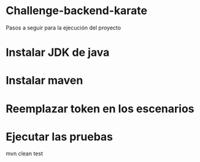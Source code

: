 # Challenge-backend-karate

Pasos a seguir para la ejecución del proyecto

# Instalar JDK de java

# Instalar maven

# Reemplazar token en los escenarios

# Ejecutar las pruebas

mvn clean test